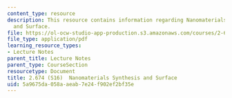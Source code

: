 ```yaml
---
content_type: resource
description: This resource contains information regarding Nanomaterials Synthesis
  and Surface.
file: https://ol-ocw-studio-app-production.s3.amazonaws.com/courses/2-674-micro-nano-engineering-laboratory-spring-2016/5a9675da058aaeab7e24f902ef2bf35e_MIT2_674S16_Lec7Nano.pdf
file_type: application/pdf
learning_resource_types:
- Lecture Notes
parent_title: Lecture Notes
parent_type: CourseSection
resourcetype: Document
title: 2.674 (S16)  Nanomaterials Synthesis and Surface
uid: 5a9675da-058a-aeab-7e24-f902ef2bf35e
---
```

